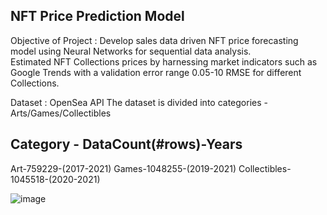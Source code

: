 NFT Price Prediction Model 
---------------------------------- 
Objective of Project : Develop sales data driven NFT price forecasting model using Neural Networks for sequential data analysis.  
Estimated NFT Collections prices by harnessing market indicators such as Google Trends with a validation error range 0.05-10 RMSE for different Collections.

Dataset : OpenSea API
The dataset is divided into categories - Arts/Games/Collectibles

Category - DataCount(#rows)-Years
----------------------------------
Art-759229-(2017-2021)
Games-1048255-(2019-2021)
Collectibles-1045518-(2020-2021)

![image](https://user-images.githubusercontent.com/26669836/207477526-07443231-1b2d-4651-9157-114331286b50.png)
